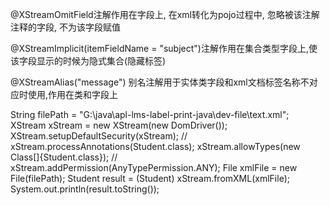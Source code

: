 @XStreamOmitField注解作用在字段上, 在xml转化为pojo过程中, 忽略被该注解注释的字段, 不为该字段赋值

@XStreamImplicit(itemFieldName = "subject")注解作用在集合类型字段上,使该字段显示的时候为隐式集合(隐藏<list>标签)

@XStreamAlias("message") 别名注解用于实体类字段和xml文档标签名称不对应时使用,作用在类和字段上

 String filePath = "G:\\java\\apl-lms-label-print-java\\dev-file\\text.xml";
        XStream xStream = new XStream(new DomDriver());
        XStream.setupDefaultSecurity(xStream);
//        xStream.processAnnotations(Student.class);
        xStream.allowTypes(new Class[]{Student.class});
//        xStream.addPermission(AnyTypePermission.ANY);
        File xmlFile = new File(filePath);
        Student result = (Student) xStream.fromXML(xmlFile);
        System.out.println(result.toString());